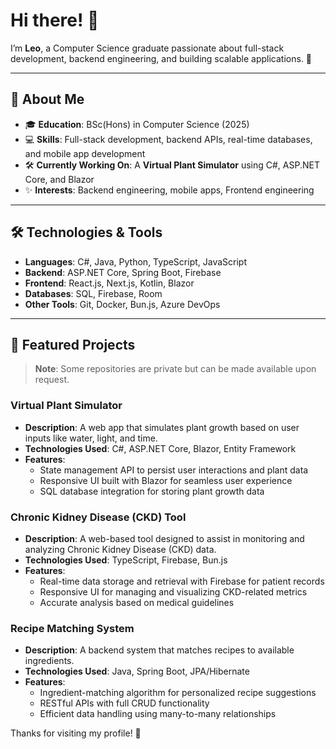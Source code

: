 # Hi there! 👋  

I’m **Leo**, a Computer Science graduate passionate about full-stack development, backend engineering, and building scalable applications. 🚀  

---

## 🌟 About Me  
- 🎓 **Education**: BSc(Hons) in Computer Science (2025)  
- 💻 **Skills**: Full-stack development, backend APIs, real-time databases, and mobile app development  
- 🛠️ **Currently Working On**: A **Virtual Plant Simulator** using C#, ASP.NET Core, and Blazor  
- ✨ **Interests**: Backend engineering, mobile apps, Frontend engineering 

---

## 🛠️ Technologies & Tools  
- **Languages**: C#, Java, Python, TypeScript, JavaScript  
- **Backend**: ASP.NET Core, Spring Boot, Firebase  
- **Frontend**: React.js, Next.js, Kotlin, Blazor  
- **Databases**: SQL, Firebase, Room  
- **Other Tools**: Git, Docker, Bun.js, Azure DevOps  

---

## 🌟 Featured Projects  
> **Note**: Some repositories are private but can be made available upon request.  

### Virtual Plant Simulator  
- **Description**: A web app that simulates plant growth based on user inputs like water, light, and time.  
- **Technologies Used**: C#, ASP.NET Core, Blazor, Entity Framework  
- **Features**:  
  - State management API to persist user interactions and plant data  
  - Responsive UI built with Blazor for seamless user experience  
  - SQL database integration for storing plant growth data  

### Chronic Kidney Disease (CKD) Tool  
- **Description**: A web-based tool designed to assist in monitoring and analyzing Chronic Kidney Disease (CKD) data.  
- **Technologies Used**: TypeScript, Firebase, Bun.js  
- **Features**:  
  - Real-time data storage and retrieval with Firebase for patient records  
  - Responsive UI for managing and visualizing CKD-related metrics  
  - Accurate analysis based on medical guidelines  

### Recipe Matching System  
- **Description**: A backend system that matches recipes to available ingredients.  
- **Technologies Used**: Java, Spring Boot, JPA/Hibernate  
- **Features**:  
  - Ingredient-matching algorithm for personalized recipe suggestions  
  - RESTful APIs with full CRUD functionality  
  - Efficient data handling using many-to-many relationships  

Thanks for visiting my profile! 🌟
